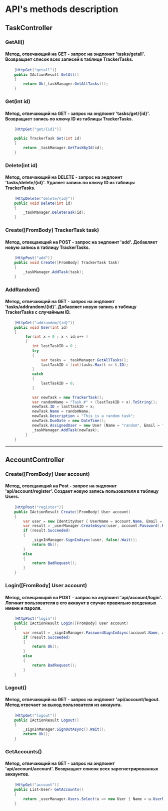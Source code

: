 # API's methods description

## TaskController
### GetAll()
#### Метод, отвечающий на GET - запрос на эндпоинт 'tasks/getall'. Возвращает список всех записей в таблице TrackerTasks.
```c#
    [HttpGet("getall")]
    public IActionResult GetAll()
    {
        return Ok(_taskManager.GetAllTasks());
    }
```
### Get(int id)
#### Метод, отвечающий на GET - запрос на эндпоинт 'tasks/get/{id}'. Возвращает запись по ключу ID из таблицы TrackerTasks.
```c#
    [HttpGet("get/{id}")]

    public TrackerTask Get(int id)
    {
        return _taskManager.GetTaskById(id);
    }
```
### Delete(int id)
#### Метод, отвечающий на DELETE - запрос на эндпоинт 'tasks/delete/{id}'. Удаляет запись по ключу ID из таблицы TrackerTasks.
```c#
    [HttpDelete("delete/{id}")]
    public void Delete(int id)
    {  
        _taskManager.DeleteTask(id); 
    }
```
### Create([FromBody] TrackerTask task)
#### Метод, отвещающий на POST - запрос на эндпоинт 'add'. Добавляет новую запись в таблицу TrackerTasks.
```c#
    [HttpPost("add")]
    public void Create([FromBody] TrackerTask task)
    {
        _taskManager.AddTask(task);
    }
```

### AddRandom()
#### Метод, отвечающий на GET - запрос на эндпоинт 'tasks/addrandom/{id}'. Добавляет новую запись в таблицу TrackerTasks с случайным ID.

```c#
    [HttpGet("addrandom/{id}")]
    public void User(int id)
    {
         for(int x = 0 ; x < id;x++ )
         {
            int lastTaskID = 0 ;
            try
            {
                var tasks = _taskManager.GetAllTasks(); 
                lastTaskID = (int)tasks.Max(t => t.ID);   
            } 
            catch
            {
                lastTaskID = 0; 
            }
            
            var newTask = new TrackerTask();
            var randomName = "Task #" + (lastTaskID + x).ToString();
            newTask.ID = lastTaskID + x;       
            newTask.Name = randomName;  
            newTask.Description = "This is a random task";   
            newTask.DueDate = new DateTime();
            newTask.AssignedUser = new User {Name = "random", Email = "random@random.com", Password = "random", ID = 1};
            _taskManager.AddTask(newTask); 
         }
    }
```
---
## AccountController

### Create([FromBody] User account)
#### Метод, отвещающий на Post - запрос на эндпоинт 'api/account/register'. Создает новую запись пользователя в таблицу Users.
```c#
    [HttpPost("register")]
    public IActionResult Create([FromBody] User account)
    {
        var user = new IdentityUser { UserName = account.Name, Email = account.Email};
        var result = _userManager.CreateAsync(user, account.Password).Result;
        if (result.Succeeded)
        {
            _signInManager.SignInAsync(user, false).Wait();
            return Ok();
        }
        else
        {
            return BadRequest();
        }
    }
```

### Login([FromBody] User account)
#### Метод, отвещающий на POST - запрос на эндпоинт 'api/account/login'. Логинит пользователя в его аккаунт в случае правильно введенных имени и пароля.
```c#
    [HttpPost("login")]
    public IActionResult Login([FromBody] User account)
    {
        var result = _signInManager.PasswordSignInAsync(account.Name, account.Password,false, false).Result;
        if (result.Succeeded)
        {
            return Ok();
        }
        else
        {
            return BadRequest();
        }
    }
```

### Logout()
#### Метод, отвечающий на GET - запрос на эндпоинт 'api/account/logout. Метод отвечает за выход пользователя из аккаунта.
```c#
    [HttpGet("logout")]
    public IActionResult Logout()
    {
        _signInManager.SignOutAsync().Wait();
        return Ok();
    }
```

### GetAccounts()
#### Метод, отвечающий на GET - запрос на эндпоинт 'api/account/account'. Возвращает список всех зарегистрированных аккаунтов.

```c#
    [HttpGet("account")]
    public List<User> GetAccounts()
    {
        return _userManager.Users.Select(u => new User { Name = u.UserName, Email = u.Email }).ToList();
    }
```